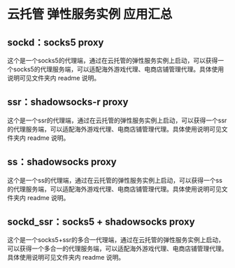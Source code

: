 # 云托管 弹性服务实例 应用汇总


## sockd：socks5 proxy

这个是一个socks5的代理端，通过在云托管的弹性服务实例上启动，可以获得一个socks5的代理服务端，可以适配海外游戏代理、电商店铺管理代理。具体使用说明可见文件夹内 readme 说明。

## ssr：shadowsocks-r proxy

这个是一个ssr的代理端，通过在云托管的弹性服务实例上启动，可以获得一个ssr的代理服务端，可以适配海外游戏代理、电商店铺管理代理。具体使用说明可见文件夹内 readme 说明。


## ss：shadowsocks proxy

这个是一个ss的代理端，通过在云托管的弹性服务实例上启动，可以获得一个ss的代理服务端，可以适配海外游戏代理、电商店铺管理代理。具体使用说明可见文件夹内 readme 说明。

## sockd_ssr：socks5 + shadowsocks proxy

这个是一个socks5+ssr的多合一代理端，通过在云托管的弹性服务实例上启动，可以获得一个多合一的代理服务端，可以适配海外游戏代理、电商店铺管理代理。具体使用说明可见文件夹内 readme 说明。
